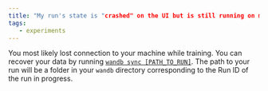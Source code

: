 ```yaml
---
title: "My run's state is "crashed" on the UI but is still running on my machine. What do I do to get my data back?"
tags:
   - experiments
---
```


You most likely lost connection to your machine while training. You can recover your data by running [`wandb sync [PATH_TO_RUN]`](../../ref/cli/wandb-sync.md). The path to your run will be a folder in your `wandb` directory corresponding to the Run ID of the run in progress.